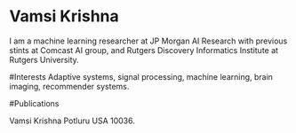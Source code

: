 # Vamsi Krishna
I am a machine learning researcher at JP Morgan AI Research with previous stints at Comcast AI group, and Rutgers Discovery Informatics Institute at Rutgers University.

#Interests
Adaptive systems, signal processing, machine learning, brain imaging, recommender systems.

#Publications

Vamsi Krishna Potluru
USA 10036.
